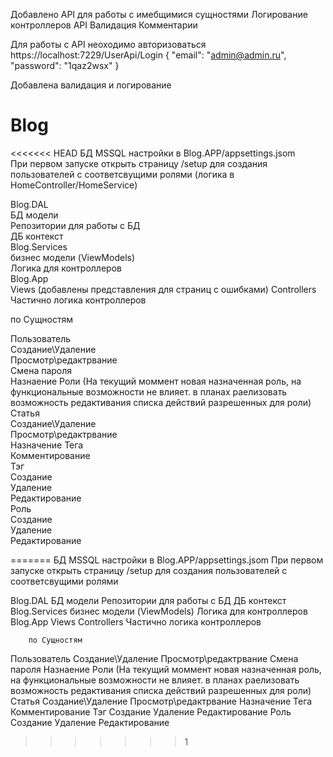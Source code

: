 Добавлено
API для работы с имебщимися сущностями
Логирование контроллеров API
Валидация
Комментарии

Для работы с API неоходимо авторизоваться https://localhost:7229/UserApi/Login 
{
  "email": "admin@admin.ru",
  "password": "1qaz2wsx"
}

Добавлена валидация и логирование

# Blog
<<<<<<< HEAD
БД MSSQL настройки в Blog.APP/appsettings.jsom  
При первом запуске открыть страницу /setup для создания пользователей с соответсвущими ролями (логика в HomeController/HomeService)  

Blog.DAL  
	БД модели  
	Репозитории для работы с БД  
	ДБ контекст  
Blog.Services  
	бизнес модели (ViewModels)  
	Логика для контроллеров  
Blog.App  
	Views  (добавлены представления для страниц с ошибками)
	Controllers   
	Частично логика контроллеров  


по Сущностям  

Пользователь  
	Создание\Удаление  
	Просмотр\редактрвание  
	Смена пароля  
	Назнаение Роли (На текущий моммент новая назначенная роль, на функциональные возможности не влияет. в планах раелизовать возможность редактивания списка действий разрешенных для роли)  
Статья  
	Создание\Удаление  
	Просмотр\редактрвание  
	Назначение Тега  
	Комментирование  
Тэг  
	Создание  
	Удаление  
	Редактирование  
Роль  
	Создание  
	Удаление  
	Редактирование  
				
	
=======
БД MSSQL настройки в Blog.APP/appsettings.jsom
При первом запуске открыть страницу /setup для создания пользователей с соответсвущими ролями

Blog.DAL
	БД модели
	Репозитории для работы с БД
	ДБ контекст
Blog.Services
	бизнес модели (ViewModels)
	Логика для контроллеров
Blog.App
	Views 
	Controllers 
	Частично логика контроллеров


		по Сущностям
Пользователь
	Создание\Удаление
	Просмотр\редактрвание
	Смена пароля
	Назнаение Роли (На текущий моммент новая назначенная роль, на функциональные возможности не влияет. в планах раелизовать возможность редактивания списка действий разрешенных для роли)
Статья
	Создание\Удаление
	Просмотр\редактрвание
	Назначение Тега
	Комментирование
Тэг
	Создание
	Удаление
	Редактирование
Роль
	Создание
	Удаление
	Редактирование
				
	
>>>>>>> 1
